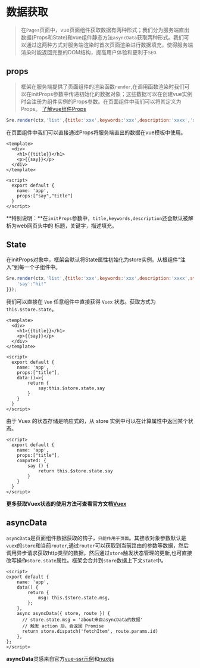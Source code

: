 # 数据获取

> 在`Pages`页面中，vue页面组件获取数据有两种形式；我们分为服务端直出数据(Props和State)和vue组件静态方法`asyncData`获取两种形式。我们可以通过这两种方式对服务端渲染时首次页面渲染进行数据填充，使得服务端渲染时能返回完整的DOM结构，提高用户体验和更利于`SEO`.

## props

> 框架在服务端提供了页面组件的渲染函数`render`,在调用函数渲染时我们可以在initProps参数中传递初始化的数据对象；这些数据可以在创建vue实例时会注册为组件实例的Props参数。在页面组件中我们可以将其定义为Props。 [了解vue组件Props](https://cn.vuejs.org/v2/guide/components-props.html)

```js
Sre.render(ctx,'list',{title:'xxx',keywords:'xxx',description:'xxxx','say':"hi!"});
```

在页面组件中我们可以直接通过Props将服务端直出的数据在vue模板中使用。

```vue
<template>
  <div>
    <h1>{{title}}</h1>
    <p>{{say}}</p>
  </div>
</template>

<script>
  export default {
    name: 'app',
    props:["say","title"]
  }
</script>
```

**特别说明：**在`initProps`参数中，`title,keywords,description`还会默认被解析为web网页头中的 标题，关键字，描述填充。

## State

在initProps对象中，框架会默认将State属性初始化为store实例。从根组件“注入”到每一个子组件中。

```js
Sre.render(ctx,'list',{title:'xxx',keywords:'xxx',description:'xxxx',state:{
    'say':"hi!"
}});
```

我们可以直接在 `Vue` 任意组件中直接获得 `Vuex` 状态。获取方式为`this.$store.state`。

```vue
<template>
  <div>
    <h1>{{title}}</h1>
    <p>{{say}}</p>
  </div>
</template>

<script>
  export default {
    name: 'app',
    props:["title"],
    data:()=>{
        return {
            say:this.$store.state.say
        }
    }
  }
</script>
```

由于 Vuex 的状态存储是响应式的，从 store 实例中可以在计算属性中返回某个状态。

```vue
<script>
  export default {
    name: 'app',
    props:["title"],
    computed: {
        say () {
            return this.$store.state.say
        }
    }
  }
</script>
```

**更多获取Vuex状态的使用方法可查看官方文档[Vuex](https://vuex.vuejs.org/zh/guide/state.html)**

## asyncData

`asyncData`是页面组件数据获取的钩子，`只能作用于页面`。其接收对象参数默认是`vuex`的`store`和当前`router`,通过`router`可以获取到当前路由的参数等数据，然后调用异步请求获取http类型的数据，然后通过`store`触发状态管理的更新,也可直接改写操作`store.state`属性。框架会合并到`store`数据上下文`state`中。

```vue
<script>
export default {
    name: 'app',
    data() {
        return {
            msg: this.$store.state.msg,
        };
    },
    async asyncData({ store, route }) {
      // store.state.msg = 'about来自asyncData的数据'
      // 触发 action 后，会返回 Promise
      return store.dispatch('fetchItem', route.params.id)
    },
};
</script>
```

**asyncData**灵感来自官方[vue-ssr示例](https://ssr.vuejs.org/zh/guide/data.html#%E6%95%B0%E6%8D%AE%E9%A2%84%E5%8F%96%E5%AD%98%E5%82%A8%E5%AE%B9%E5%99%A8-data-store)和[nuxtjs](https://zh.nuxtjs.org/docs/2.x/features/data-fetching#async-data)
